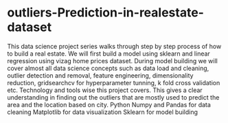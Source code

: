 # outliers-Prediction-in-realestate-dataset
This data science project series walks through step by step process of how to build a real estate. We will first build a model using sklearn and linear regression using vizag home prices dataset. During model building we will cover almost all data science concepts such as data load and cleaning, outlier detection and removal, feature engineering, dimensionality reduction, gridsearchcv for hyperparameter tunning, k fold cross validation etc. Technology and tools wise this project covers. This gives a clear understanding in finding out the outliers that are mostly used to predict the area and the location based on city. Python Numpy and Pandas for data cleaning Matplotlib for data visualization Sklearn for model building
